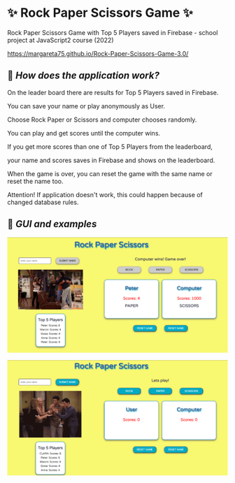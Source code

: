 # :sparkles: Rock Paper Scissors Game :sparkles:
Rock Paper Scissors Game with Top 5 Players saved in Firebase - school project at JavaScript2 course (2022)

https://margareta75.github.io/Rock-Paper-Scissors-Game-3.0/

## :pushpin: _How does the application work?_

On the leader board there are results for Top 5 Players saved in Firebase.

You can save your name or play anonymously as User.

Choose Rock Paper or Scissors and computer chooses randomly.

You can play and get scores until the computer wins.

If you get more scores than one of Top 5 Players from the leaderboard, 

your name and scores saves in Firebase and shows on the leaderboard.

When the game is over, you can reset the game with the same name or reset the name too.

Attention! If application doesn't work, this could happen because of changed database rules.

## :pushpin: _GUI and examples_

![RPS app Peter gets to Top 5 ex](/img/RPS_1.png)

![RPS app game begins ex](/img/RPS_2.png)

